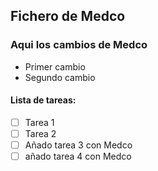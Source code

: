 ## Fichero de Medco

### Aqui los cambios de Medco

* Primer cambio
* Segundo cambio

#### Lista de tareas:

- [ ] Tarea 1
- [ ] Tarea 2
- [ ] Añado tarea 3 con Medco
- [ ] añado tarea 4 con Medco
